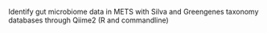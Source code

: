 Identify gut microbiome data in METS with Silva and Greengenes taxonomy databases through Qiime2 (R and commandline)
